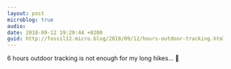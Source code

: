 ```yaml
---
layout: post
microblog: true
audio: 
date: 2018-09-12 19:29:44 +0200
guid: http://fossil12.micro.blog/2018/09/12/hours-outdoor-tracking.html
---
```

6 hours outdoor tracking is not enough for my long hikes... 🤔
